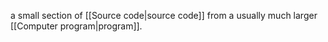 a small section of [[Source code|source code]] from a usually much larger [[Computer program|program]].